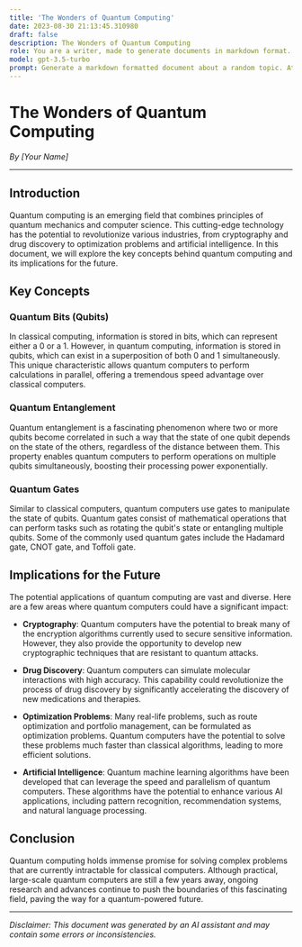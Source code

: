 ```yaml
---
title: 'The Wonders of Quantum Computing'
date: 2023-08-30 21:13:45.310980
draft: false
description: The Wonders of Quantum Computing
role: You are a writer, made to generate documents in markdown format. It is very important that all of the documents you generate are in valid markdown format.
model: gpt-3.5-turbo
prompt: Generate a markdown formatted document about a random topic. At the bottom, include a disclaimer explaining that the document was generated by you. The first line of the document should be the title. Make sure that the entire document is in proper markdown format, using a mix of various tags to make the document visually appealing.
---
```


# The Wonders of Quantum Computing

*By [Your Name]*

---

## Introduction

Quantum computing is an emerging field that combines principles of quantum mechanics and computer science. This cutting-edge technology has the potential to revolutionize various industries, from cryptography and drug discovery to optimization problems and artificial intelligence. In this document, we will explore the key concepts behind quantum computing and its implications for the future.

## Key Concepts

### Quantum Bits (Qubits)

In classical computing, information is stored in bits, which can represent either a 0 or a 1. However, in quantum computing, information is stored in qubits, which can exist in a superposition of both 0 and 1 simultaneously. This unique characteristic allows quantum computers to perform calculations in parallel, offering a tremendous speed advantage over classical computers.

### Quantum Entanglement

Quantum entanglement is a fascinating phenomenon where two or more qubits become correlated in such a way that the state of one qubit depends on the state of the others, regardless of the distance between them. This property enables quantum computers to perform operations on multiple qubits simultaneously, boosting their processing power exponentially.

### Quantum Gates

Similar to classical computers, quantum computers use gates to manipulate the state of qubits. Quantum gates consist of mathematical operations that can perform tasks such as rotating the qubit's state or entangling multiple qubits. Some of the commonly used quantum gates include the Hadamard gate, CNOT gate, and Toffoli gate.

## Implications for the Future

The potential applications of quantum computing are vast and diverse. Here are a few areas where quantum computers could have a significant impact:

- **Cryptography**: Quantum computers have the potential to break many of the encryption algorithms currently used to secure sensitive information. However, they also provide the opportunity to develop new cryptographic techniques that are resistant to quantum attacks.

- **Drug Discovery**: Quantum computers can simulate molecular interactions with high accuracy. This capability could revolutionize the process of drug discovery by significantly accelerating the discovery of new medications and therapies.

- **Optimization Problems**: Many real-life problems, such as route optimization and portfolio management, can be formulated as optimization problems. Quantum computers have the potential to solve these problems much faster than classical algorithms, leading to more efficient solutions.

- **Artificial Intelligence**: Quantum machine learning algorithms have been developed that can leverage the speed and parallelism of quantum computers. These algorithms have the potential to enhance various AI applications, including pattern recognition, recommendation systems, and natural language processing.

## Conclusion

Quantum computing holds immense promise for solving complex problems that are currently intractable for classical computers. Although practical, large-scale quantum computers are still a few years away, ongoing research and advances continue to push the boundaries of this fascinating field, paving the way for a quantum-powered future.

---

*Disclaimer: This document was generated by an AI assistant and may contain some errors or inconsistencies.*